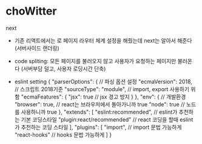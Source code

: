 # choWitter

next
 - 기존 리액트에서는 <Router><Switch>로 페이지 라우터 체계 설정을 해줬는데 next는 알아서 해준다 (서버사이드 랜더링)
 - code spliting: 모든 페이지를 불러오지 않고 사용자가 요청하는 페이지만 불러온다 (서버부담 덜고, 사용자 로딩시간 단축)

- eslint setting
{
    "parserOptions": { // 파싱 옵션 설정
        "ecmaVersion": 2018, // 스크립트 2018기준
        "sourceType": "module", // import, export 사용하기 위함
        "ecmaFeatures": {
            "jsx": true // jsx 경고 방지
        }
    },
    "env": { // 개발환경
        "browser": true, // react는 브라우저에서 돌아가니까 true
        "node": true // 노드를 사용하니까 true
    },
    "extends": [
        "eslint:recommended", // eslint가 추천하는 기본 코딩스타일
        "plugin:react/recommended" // react 코딩을 할때 eslint가 추천하는 코딩 스타일
    ],
    "plugins": [
        "import", // import 문법 가능하게
        "react-hooks" // hooks 문법 가능하게
    ]
}